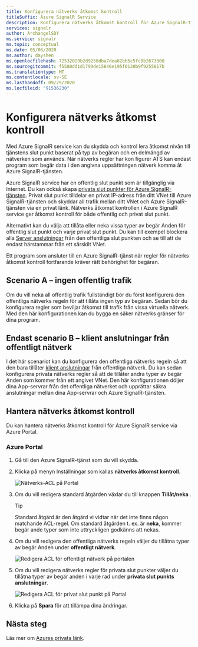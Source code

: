 ```yaml
---
title: Konfigurera nätverks åtkomst kontroll
titleSuffix: Azure SignalR Service
description: Konfigurera nätverks åtkomst kontroll för Azure SignalR-tjänsten.
services: signalr
author: ArchangelSDY
ms.service: signalr
ms.topic: conceptual
ms.date: 05/06/2020
ms.author: dayshen
ms.openlocfilehash: 72532029b2d9258dba7dea82bb5c5fc8b2673300
ms.sourcegitcommit: f5580dd1d1799de15646e195f0120b9f9255617b
ms.translationtype: MT
ms.contentlocale: sv-SE
ms.lasthandoff: 09/29/2020
ms.locfileid: "91536230"
---
```

# <a name="configure-network-access-control"></a>Konfigurera nätverks åtkomst kontroll

Med Azure SignalR service kan du skydda och kontrol lera åtkomst nivån till tjänstens slut punkt baserat på typ av begäran och en delmängd av nätverken som används. När nätverks regler har kon figurer ATS kan endast program som begär data i den angivna uppsättningen nätverk komma åt Azure SignalR-tjänsten.

Azure SignalR service har en offentlig slut punkt som är tillgänglig via Internet. Du kan också skapa [privata slut punkter för Azure SignalR-tjänsten](howto-private-endpoints.md). Privat slut punkt tilldelar en privat IP-adress från ditt VNet till Azure SignalR-tjänsten och skyddar all trafik mellan ditt VNet och Azure SignalR-tjänsten via en privat länk. Nätverks åtkomst kontrollen i Azure SignalR service ger åtkomst kontroll för både offentlig och privat slut punkt.

Alternativt kan du välja att tillåta eller neka vissa typer av begär Anden för offentlig slut punkt och varje privat slut punkt. Du kan till exempel blockera alla [Server anslutningar](signalr-concept-internals.md#server-connections) från den offentliga slut punkten och se till att de endast härstammar från ett särskilt VNet.

Ett program som ansluter till en Azure SignalR-tjänst när regler för nätverks åtkomst kontroll fortfarande kräver rätt behörighet för begäran.

## <a name="scenario-a---no-public-traffic"></a>Scenario A – ingen offentlig trafik

Om du vill neka all offentlig trafik fullständigt bör du först konfigurera den offentliga nätverks regeln för att tillåta ingen typ av begäran. Sedan bör du konfigurera regler som beviljar åtkomst till trafik från vissa virtuella nätverk. Med den här konfigurationen kan du bygga en säker nätverks gränser för dina program.

## <a name="scenario-b---only-client-connections-from-public-network"></a>Endast scenario B – klient anslutningar från offentligt nätverk

I det här scenariot kan du konfigurera den offentliga nätverks regeln så att den bara tillåter [klient anslutningar](signalr-concept-internals.md#client-connections) från offentliga nätverk. Du kan sedan konfigurera privata nätverks regler så att de tillåter andra typer av begär Anden som kommer från ett angivet VNet. Den här konfigurationen döljer dina App-servrar från det offentliga nätverket och upprättar säkra anslutningar mellan dina App-servrar och Azure SignalR-tjänsten.

## <a name="managing-network-access-control"></a>Hantera nätverks åtkomst kontroll

Du kan hantera nätverks åtkomst kontroll för Azure SignalR service via Azure Portal.

### <a name="azure-portal"></a>Azure Portal

1. Gå till den Azure SignalR-tjänst som du vill skydda.

1. Klicka på menyn Inställningar som kallas **nätverks åtkomst kontroll**.

    ![Nätverks-ACL på Portal](media/howto-network-access-control/portal.png)

1. Om du vill redigera standard åtgärden växlar du till knappen **Tillåt/neka** .

    > [!TIP]
    > Standard åtgärd är den åtgärd vi vidtar när det inte finns någon matchande ACL-regel. Om standard åtgärden t. ex. är **neka**, kommer begär ande typer som inte uttryckligen godkänns att nekas.

1. Om du vill redigera den offentliga nätverks regeln väljer du tillåtna typer av begär Anden under **offentligt nätverk**.

    ![Redigera ACL för offentligt nätverk på portalen ](media/howto-network-access-control/portal-public-network.png)

1. Om du vill redigera nätverks regler för privata slut punkter väljer du tillåtna typer av begär anden i varje rad under **privata slut punkts anslutningar**.

    ![Redigera ACL för privat slut punkt på Portal ](media/howto-network-access-control/portal-private-endpoint.png)

1. Klicka på **Spara** för att tillämpa dina ändringar.

## <a name="next-steps"></a>Nästa steg

Läs mer om [Azures privata länk](/azure/private-link/private-link-overview).
